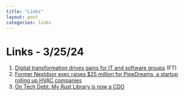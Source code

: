 ```yaml
---
title: "Links"
layout: post
categories: links
---
```


# Links - 3/25/24

1. [Digital transformation drives gains for IT and software groups](https://www.ft.com/content/606bab2e-dadf-4e51-9141-e37450909540) (FT)
2. [Former Nextdoor exec raises $25 million for PipeDreams, a startup rolling up HVAC companies](https://tcrn.ch/3TxP7q6)
3. [On Tech Debt: My Rust Library is now a CDO](https://lucumr.pocoo.org/2024/3/26/rust-cdo/)
